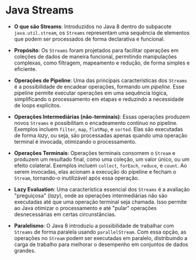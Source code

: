 # Java Streams

- **O que são Streams**: Introduzidos no Java 8 dentro do subpacote `java.util.stream`, os `Streams` representam uma sequência de elementos que podem ser processados de forma declarativa e funcional.
  
- **Propósito**: Os `Streams` foram projetados para facilitar operações em coleções de dados de maneira funcional, permitindo manipulações complexas, como filtragem, mapeamento e redução, de forma simples e eficiente.

- **Operações de Pipeline**: Uma das principais características dos `Streams` é a possibilidade de encadear operações, formando um *pipeline*. Esse pipeline permite executar operações em uma sequência lógica, simplificando o processamento em etapas e reduzindo a necessidade de loops explícitos.

- **Operações Intermediárias (não-terminais)**: Essas operações produzem novos `Streams` e possibilitam o encadeamento contínuo no pipeline. Exemplos incluem `filter`, `map`, `flatMap`, e `sorted`. Elas são executadas de forma *lazy*, ou seja, são processadas apenas quando uma operação terminal é invocada, otimizando o processamento.

- **Operações Terminais**: Operações terminais consomem o `Stream` e produzem um resultado final, como uma coleção, um valor único, ou um efeito colateral. Exemplos incluem `collect`, `forEach`, `reduce`, e `count`. Ao serem invocadas, elas acionam a execução do pipeline e fecham o `Stream`, tornando-o inutilizável após essa operação.

- **Lazy Evaluation**: Uma característica essencial dos `Streams` é a avaliação "preguiçosa" (*lazy*), onde as operações intermediárias não são executadas até que uma operação terminal seja chamada. Isso permite ao Java otimizar o processamento e até "pular" operações desnecessárias em certas circunstâncias.

- **Paralelismo**: O Java 8 introduziu a possibilidade de trabalhar com `Streams` de forma paralela usando `parallelStream`. Com essa opção, as operações no `Stream` podem ser executadas em paralelo, distribuindo a carga de trabalho para melhorar o desempenho em conjuntos de dados grandes.
